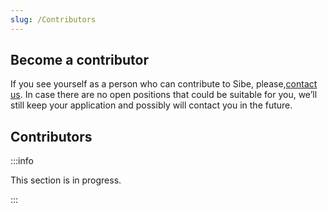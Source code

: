 ```yaml
---
slug: /Contributors
---
```


## Become a contributor
If you see yourself as a person who can contribute to Sibe, please,[contact us](/Contact%20us). In case there are no open positions that could be suitable for you, we’ll still keep your application and possibly will contact you in the future.

## Contributors
:::info

This section is in progress.

:::